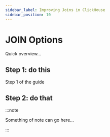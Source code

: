 ```yaml
---
sidebar_label: Improving Joins in ClickHouse
sidebar_position: 10
---
```


# JOIN Options

Quick overview...


## Step 1: do this

Step 1 of the guide

## Step 2: do that



:::note

Something of note can go here...

:::
